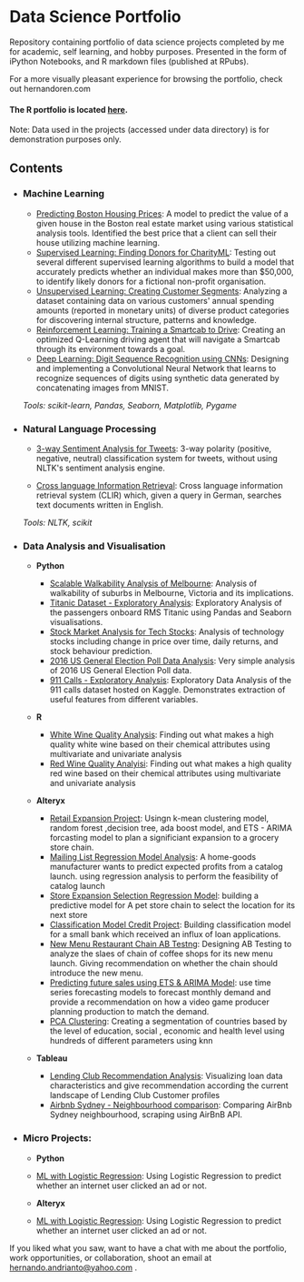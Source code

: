 # Data Science Portfolio

Repository containing portfolio of data science projects completed by me for academic, self learning, and hobby purposes. Presented in the form of iPython Notebooks, and R markdown files (published at RPubs).

For a more visually pleasant experience for browsing the portfolio, check out hernandoren.com

#### The R portfolio is located [here](http://rpubs.com/Hernando23).

Note: Data used in the projects (accessed under data directory) is for demonstration purposes only.

## Contents

- ### Machine Learning

	- [Predicting Boston Housing Prices](https://github.com/sajal2692/data-science-portfolio/blob/master/boston_housing/boston_housing.ipynb): A model to predict the value of a given house in the Boston real estate market using various statistical analysis tools. Identified the best price that a client can sell their house utilizing machine learning.
	- [Supervised Learning: Finding Donors for CharityML](https://github.com/sajal2692/data-science-portfolio/blob/master/finding_donors/finding_donors.ipynb): Testing out several different supervised learning algorithms to build a model that accurately predicts whether an individual makes more than $50,000, to identify likely donors for a fictional non-profit organisation.
	- [Unsupervised Learning: Creating Customer Segments](https://github.com/sajal2692/data-science-portfolio/blob/master/customer_segments/customer_segments.ipynb): Analyzing a dataset containing data on various customers' annual spending amounts (reported in monetary units) of diverse product categories for discovering internal structure, patterns and knowledge.
	- [Reinforcement Learning: Training a Smartcab to Drive](https://github.com/sajal2692/Training-a-Smartcab-to-Drive): Creating an optimized Q-Learning driving agent that will navigate a Smartcab through its environment towards a goal.
	- [Deep Learning: Digit Sequence Recognition using CNNs](https://github.com/sajal2692/data-science-portfolio/blob/master/digit_recognition-mnist-sequence.ipynb):  Designing and implementing a Convolutional Neural Network that learns to recognize sequences of digits using synthetic data generated by concatenating images from MNIST.

	_Tools: scikit-learn, Pandas, Seaborn, Matplotlib, Pygame_ 

- ### Natural Language Processing

	- [3-way Sentiment Analysis for Tweets](https://github.com/sajal2692/data-science-portfolio/blob/master/3-Way%20Sentiment%20Analysis%20for%20Tweets.ipynb): 3-way polarity (positive, negative, neutral) classification system for tweets, without using NLTK's sentiment analysis engine.

	- [Cross language Information Retrieval](https://github.com/sajal2692/data-science-portfolio/blob/master/Cross%20Language%20Information%20Retrieval.ipynb): Cross language information retrieval system (CLIR) which, given a query in German, searches text documents written in English.

	_Tools: NLTK, scikit_


- ### Data Analysis and Visualisation
	- __Python__
		- [Scalable Walkability Analysis of Melbourne](https://github.com/sajal2692/Scalable-Walkability-Analysis-of-Melbourne): Analysis of walkability of suburbs in Melbourne, Victoria and its implications.
		- [Titanic Dataset - Exploratory Analysis](https://github.com/sajal2692/data-science-portfolio/blob/master/Titanic%20Dataset%20-%20Exploratory%20Analysis.ipynb): Exploratory Analysis of the passengers onboard RMS Titanic using Pandas and Seaborn visualisations.
		- [Stock Market Analysis for Tech Stocks](https://github.com/sajal2692/data-science-portfolio/blob/master/Stock%20Market%20Analysis%20for%20Tech%20Stocks.ipynb): Analysis of technology stocks including change in price over time, daily returns, and stock behaviour prediction.
		- [2016 US General Election Poll Data Analysis](https://github.com/sajal2692/data-science-portfolio/blob/master/2016%20General%20Election%20Poll%20Analysis.ipynb): Very simple analysis of 2016 US General Election Poll data.
		- [911 Calls - Exploratory Analysis](https://github.com/sajal2692/data-science-portfolio/blob/master/911%20Calls%20-%20Exploratory%20Analysis.ipynb): Exploratory Data Analysis of the 911 calls dataset hosted on Kaggle. Demonstrates extraction of useful features from different variables.

	- __R__
		- [White Wine Quality Analysis](http://rpubs.com/Hernando23/330833): Finding out what makes a high quality white wine based on their chemical attributes using multivariate and univariate analysis
		- [Red Wine Quality Analyisi](http://rpubs.com/Hernando23/330829): Finding out what makes a high quality red wine based on their chemical attributes using multivariate and univariate analysis
	- __Alteryx__
		- [Retail Expansion Project](https://github.com/Hernando23/Data-Science-Portfolio/blob/master/Alteryx%20Projects%20/P8-Final/7-combining-predictive-techniques.ipynb): Usingn k-mean clustering model, random forest ,decision tree, ada boost model, and ETS - ARIMA forcasting model to plan a significiant expansion to a grocery store chain. 
		- [Mailing List Regression Model Analysis](https://github.com/Hernando23/Data-Science-Portfolio/blob/master/Alteryx%20Projects%20/P1-%20Mailing%20List%20Regression%20Model%20Analysis/1.2-predicting-catalog-demand.ipynb): A home-goods manufacturer wants to predict expected profits from a catalog launch. using regression analysis to perform the feasibility of catalog launch
		- [Store Expansion Selection Regression Model](https://github.com/Hernando23/Data-Science-Portfolio/blob/master/Alteryx%20Projects%20/P2-%20Store%20Expansion%20Selection%20Regression%20Model/2.1-data-cleanup.ipynb): building a predictive model for A pet store chain to  select the location for its next store
		- [Classification Model Credit Project](https://github.com/Hernando23/Data-Science-Portfolio/blob/master/Alteryx%20Projects%20/P4-%20Classification%20Model%20Credit%20Project/4-predicting-default-risk.ipynb): Building classification model for a small bank which received an influx of loan applications. 
		- [New Menu Restaurant Chain AB Testng](insert_link): Designing AB Testing to analyze the slaes of chain of coffee shops for its new menu launch. Giving recommendation on whether the chain should introduce the new menu. 
		- [Predicting future sales using ETS & ARIMA Model](insert_link): use time series forecasting models to forecast monthly demand and provide a recommendation on how a video game producer planning production to match the demand.
		- [PCA Clustering](insert_link): Creating a segmentation of countries based by the level of education, social , economic and health level using hundreds of different parameters using knn 
	
	- __Tableau__	
		- [Lending Club Recommendation Analysis](https://public.tableau.com/profile/hernando4174#!/vizhome/LendingClub-HernandoA_W_Ren/Story1): Visualizing loan data characteristics and give recommendation according the current landscape of Lending Club Customer profiles
		- [Airbnb Sydney - Neighbourhood comparison](https://public.tableau.com/profile/hernando4174#!/vizhome/AirbnbSydney-Neighbourhoodcomparison/Dashboard2): Comparing AirBnb Sydney neighbourhood, scraping using AirBnB API.

- ### Micro Projects: 

	- __Python__

	- [ML with Logistic Regression](https://github.com/sajal2692/data-science-portfolio/blob/master/ML%20Micro%20Projects/Machine%20Learning%20with%20Logistic%20Regression.ipynb): Using Logistic Regression to predict whether an internet user clicked an ad or not.

	- __Alteryx__
	- [ML with Logistic Regression](https://github.com/sajal2692/data-science-portfolio/blob/master/ML%20Micro%20Projects/Machine%20Learning%20with%20Logistic%20Regression.ipynb): Using Logistic Regression to predict whether an internet user clicked an ad or not.


If you liked what you saw, want to have a chat with me about the portfolio, work opportunities, or collaboration, shoot an email at hernando.andrianto@yahoo.com . 

